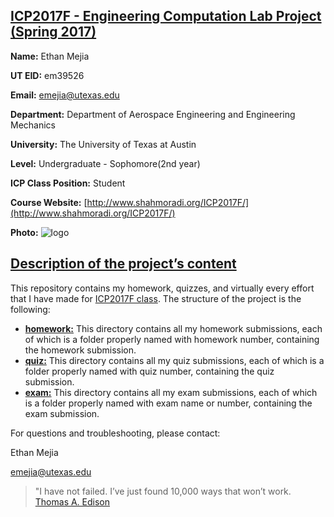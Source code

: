 ## [ICP2017F - Engineering Computation Lab Project (Spring 2017)](#firstHead)

**Name:** Ethan Mejia

**UT EID:** em39526

**Email:** emejia@utexas.edu

**Department:** Department of Aerospace Engineering and Engineering Mechanics

**University:** The University of Texas at Austin

**Level:** Undergraduate - Sophomore(2nd year)

**ICP Class Position:** Student

**Course Website:** [http://www.shahmoradi.org/ICP2017F/](http://www.shahmoradi.org/ICP2017F/)

**Photo:** ![logo](http://i.imgur.com/hfyeQmv.jpg)

## [Description of the project’s content](#secondHead)

This repository contains my homework, quizzes, and virtually every effort that I have made for [ICP2017F class](http://www.shahmoradi.org/ICP2017F/). The structure of the project is the following:

*   **[homework:](https://github.com/mufc1111/COE301/tree/master/homework)** This directory contains all my homework submissions, each of which is a folder properly named with homework number, containing the homework submission.
*   **[quiz:](https://github.com/mufc1111/COE301/tree/master/quiz)** This directory contains all my quiz submissions, each of which is a folder properly named with quiz number, containing the quiz submission.
*   **[exam:](https://github.com/mufc1111/COE301/tree/master/exam)** This directory contains all my exam submissions, each of which is a folder properly named with exam name or number, containing the exam submission.

For questions and troubleshooting, please contact:

Ethan Mejia

emejia@utexas.edu

> "I have not failed. I’ve just found 10,000 ways that won’t work.  [Thomas A. Edison](https://en.wikipedia.org/wiki/Thomas_Edison)
